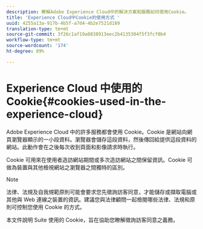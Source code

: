 ```yaml
---
description: 瞭解Adobe Experience Cloud中的解決方案和服務如何使用Cookie。
title: 'Experience Cloud中Cookie的使用方式 '
uuid: 4255a13a-917b-4b5f-a7d4-4b2e7521d189
translation-type: tm+mt
source-git-commit: 3f26c1af19a0838913eec2b4135304f5f3fcf0b4
workflow-type: tm+mt
source-wordcount: '174'
ht-degree: 89%

---
```



# Experience Cloud 中使用的 Cookie{#cookies-used-in-the-experience-cloud}

Adobe Experience Cloud 中的許多服務都會使用 Cookie。Cookie 是網站向網頁瀏覽器顯示的一小段資料。瀏覽器會儲存這段資料，然後傳回給提供這段資料的網站。此動作會在之後每次收到頁面和影像請求時執行。

Cookie 可用來在使用者造訪網站期間或多次造訪網站之間保留資訊。Cookie 可做為裝置與其他檢視網站之瀏覽器之間獨特的區別。

>[!NOTE]
>
>法律、法規及自我規範原則可能會要求您先徵詢訪客同意，才能儲存或擷取電腦或其他與 Web 連線之裝置的資訊。建議您與法律顧問一起檢閱哪些法律、法規和原則可控制您使用 Cookie 的方式。

本文件說明 Suite 使用的 Cookie，旨在協助您瞭解徵詢訪客同意之義務。
